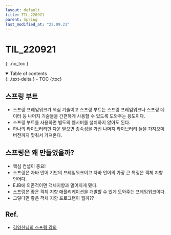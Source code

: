 ```yaml
---
layout: default
title: TIL_220921
parent: Spring
last_modified_at: "22.09.21"
---
```


# TIL_220921
{: .no_toc }

<details open markdown="block">
  <summary>
    Table of contents
  </summary>
  {: .text-delta }
- TOC
{:toc}
</details>

## 스프링 부트
- 스프링 프레임워크가 핵심 기술이고 스프링 부트는 스프링 프레임워크나 스프링 데이터 등 나머지 기술들을 간편하게 사용할 수 있도록 도와주는 용도이다.
- 스프링 부트를 사용하면 별도의 웹서버를 설치하지 않아도 된다.
- 하나의 라이브러리만 다운 받으면 종속성을 가진 나머지 라이브러리 들을 가져오며 버전까지 맞춰서 가져온다.

## 스프링은 왜 만들었을까?
- 핵심 컨셉이 중요!
- 스프링은 자바 언어 기반의 프레임워크이고 자바 언어의 가장 큰 특징은 객체 지향 언어다.
- EJB에 의존적이면 객체지향과 멀어지게 됐다. 
- 스프링은 좋은 객체 지향 애플리케이션을 개발할 수 있게 도와주는 프레임워크이다.
- 그렇다면 좋은 객체 지향 프로그램이 뭘까??






## Ref.
- <a href="https://www.inflearn.com/course/%EC%8A%A4%ED%94%84%EB%A7%81-%ED%95%B5%EC%8B%AC-%EC%9B%90%EB%A6%AC-%EA%B8%B0%EB%B3%B8%ED%8E%B8/dashboard">김영한님의 스프링 강의</a>
